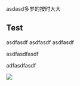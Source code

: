 asdasd多岁的按时大大

## Test

asdfasdf
asdfasdf
asdfasdf

asdfasdfasdf

adfasdfasdf

![](_res/1476587822180_1.png)